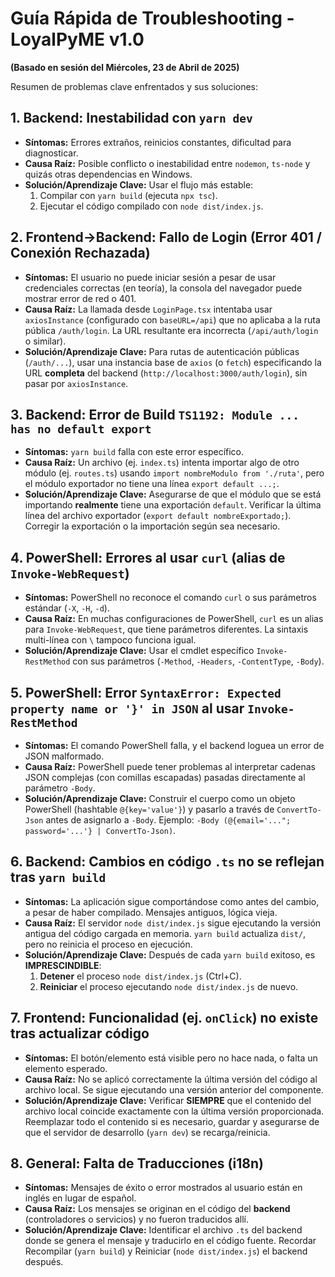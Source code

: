 # Guía Rápida de Troubleshooting - LoyalPyME v1.0

**(Basado en sesión del Miércoles, 23 de Abril de 2025)**

Resumen de problemas clave enfrentados y sus soluciones:

## 1. Backend: Inestabilidad con `yarn dev`

- **Síntomas:** Errores extraños, reinicios constantes, dificultad para diagnosticar.
- **Causa Raíz:** Posible conflicto o inestabilidad entre `nodemon`, `ts-node` y quizás otras dependencias en Windows.
- **Solución/Aprendizaje Clave:** Usar el flujo más estable:
  1.  Compilar con `yarn build` (ejecuta `npx tsc`).
  2.  Ejecutar el código compilado con `node dist/index.js`.

## 2. Frontend->Backend: Fallo de Login (Error 401 / Conexión Rechazada)

- **Síntomas:** El usuario no puede iniciar sesión a pesar de usar credenciales correctas (en teoría), la consola del navegador puede mostrar error de red o 401.
- **Causa Raíz:** La llamada desde `LoginPage.tsx` intentaba usar `axiosInstance` (configurado con `baseURL=/api`) que no aplicaba a la ruta pública `/auth/login`. La URL resultante era incorrecta (`/api/auth/login` o similar).
- **Solución/Aprendizaje Clave:** Para rutas de autenticación públicas (`/auth/...`), usar una instancia base de `axios` (o `fetch`) especificando la URL **completa** del backend (`http://localhost:3000/auth/login`), sin pasar por `axiosInstance`.

## 3. Backend: Error de Build `TS1192: Module ... has no default export`

- **Síntomas:** `yarn build` falla con este error específico.
- **Causa Raíz:** Un archivo (ej. `index.ts`) intenta importar algo de otro módulo (ej. `routes.ts`) usando `import nombreModulo from './ruta'`, pero el módulo exportador no tiene una línea `export default ...;`.
- **Solución/Aprendizaje Clave:** Asegurarse de que el módulo que se está importando **realmente** tiene una exportación `default`. Verificar la última línea del archivo exportador (`export default nombreExportado;`). Corregir la exportación o la importación según sea necesario.

## 4. PowerShell: Errores al usar `curl` (alias de `Invoke-WebRequest`)

- **Síntomas:** PowerShell no reconoce el comando `curl` o sus parámetros estándar (`-X`, `-H`, `-d`).
- **Causa Raíz:** En muchas configuraciones de PowerShell, `curl` es un alias para `Invoke-WebRequest`, que tiene parámetros diferentes. La sintaxis multi-línea con `\` tampoco funciona igual.
- **Solución/Aprendizaje Clave:** Usar el cmdlet específico `Invoke-RestMethod` con sus parámetros (`-Method`, `-Headers`, `-ContentType`, `-Body`).

## 5. PowerShell: Error `SyntaxError: Expected property name or '}' in JSON` al usar `Invoke-RestMethod`

- **Síntomas:** El comando PowerShell falla, y el backend loguea un error de JSON malformado.
- **Causa Raíz:** PowerShell puede tener problemas al interpretar cadenas JSON complejas (con comillas escapadas) pasadas directamente al parámetro `-Body`.
- **Solución/Aprendizaje Clave:** Construir el cuerpo como un objeto PowerShell (hashtable `@{key='value'}`) y pasarlo a través de `ConvertTo-Json` antes de asignarlo a `-Body`. Ejemplo: `-Body (@{email='..."; password='...'} | ConvertTo-Json)`.

## 6. Backend: Cambios en código `.ts` no se reflejan tras `yarn build`

- **Síntomas:** La aplicación sigue comportándose como antes del cambio, a pesar de haber compilado. Mensajes antiguos, lógica vieja.
- **Causa Raíz:** El servidor `node dist/index.js` sigue ejecutando la versión antigua del código cargada en memoria. `yarn build` actualiza `dist/`, pero no reinicia el proceso en ejecución.
- **Solución/Aprendizaje Clave:** Después de cada `yarn build` exitoso, es **IMPRESCINDIBLE**:
  1.  **Detener** el proceso `node dist/index.js` (Ctrl+C).
  2.  **Reiniciar** el proceso ejecutando `node dist/index.js` de nuevo.

## 7. Frontend: Funcionalidad (ej. `onClick`) no existe tras actualizar código

- **Síntomas:** El botón/elemento está visible pero no hace nada, o falta un elemento esperado.
- **Causa Raíz:** No se aplicó correctamente la última versión del código al archivo local. Se sigue ejecutando una versión anterior del componente.
- **Solución/Aprendizaje Clave:** Verificar **SIEMPRE** que el contenido del archivo local coincide exactamente con la última versión proporcionada. Reemplazar todo el contenido si es necesario, guardar y asegurarse de que el servidor de desarrollo (`yarn dev`) se recarga/reinicia.

## 8. General: Falta de Traducciones (i18n)

- **Síntomas:** Mensajes de éxito o error mostrados al usuario están en inglés en lugar de español.
- **Causa Raíz:** Los mensajes se originan en el código del **backend** (controladores o servicios) y no fueron traducidos allí.
- **Solución/Aprendizaje Clave:** Identificar el archivo `.ts` del backend donde se genera el mensaje y traducirlo en el código fuente. Recordar Recompilar (`yarn build`) y Reiniciar (`node dist/index.js`) el backend después.
